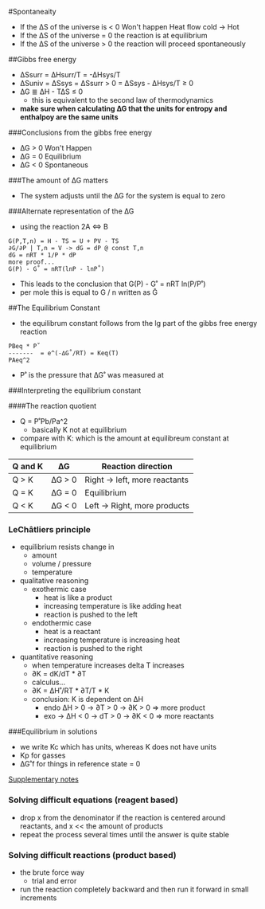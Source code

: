 #Spontaneaity
+ If the ∆S of the universe is < 0 Won't happen Heat flow cold -> Hot
+ If the ∆S of the universe = 0 the reaction is at equilibrium
+ If the ∆S of the universe > 0 the reaction will proceed spontaneously

##Gibbs free energy
+ ∆Ssurr = ∆Hsurr/T = -∆Hsys/T
+ ∆Suniv = ∆Ssys = ∆Ssurr > 0 = ∆Ssys - ∆Hsys/T ≥ 0
+ ∆G ≣ ∆H - T∆S ≤ 0
    + this is equivalent to the second law of thermodynamics
+ **make sure when calculating ∆G that the units for entropy and enthalpoy are the same units**

###Conclusions from the gibbs free energy
+ ∆G > 0 Won't Happen
+ ∆G = 0 Equilibrium
+ ∆G < 0 Spontaneous

###The amount of ∆G matters
+ The system adjusts until the ∆G for the system is equal to zero

###Alternate representation of the ∆G
+ using the reaction 2A <=> B
```
G(P,T,n) = H - TS = U + PV - TS
∂G/∂P | T,n = V -> dG = dP @ const T,n
dG = nRT * 1/P * dP
more proof...
G(P) - G˚ = nRT(lnP - lnP˚)
```
+ This leads to the conclusion that G(P) - G˚ = nRT ln(P/P˚) 
+ per mole this is equal to G / n written as Ḡ

##The Equilibrium Constant
+ the equilibrum constant follows from the lg part of the gibbs free energy reaction

```
PBeq * P˚
-------  = e^(-∆G˚/RT) = Keq(T)
PAeq^2
```
+ P˚ is the pressure that ∆G˚ was measured at

###Interpreting the equilibrium constant

####The reaction quotient
+ Q = P˚Pb/Pa^2
    + basically K not at equilibrium
+ compare with K: which is the amount at equilibreum constant at equilibrium

Q and K | ∆G     | Reaction direction
--------|--------|------------------------------
Q > K   | ∆G > 0 | Right -> left, more reactants
Q = K   | ∆G = 0 | Equilibrium
Q < K   | ∆G < 0 | Left -> Right, more products

### LeChâtliers principle
+ equilibrium resists change in
    + amount
    + volume / pressure
    + temperature
+ qualitative reasoning
    + exothermic case
        + heat is like a product
        + increasing temperature is like adding heat
        + reaction is pushed to the left
    + endothermic case
        + heat is a reactant
        + increasing temperature is increasing heat
        + reaction is pushed to the right
+ quantitative reasoning
    + when temperature increases delta T increases
    + ∂K = dK/dT * ∂T
    + calculus...
    + ∂K = ∆H˚/RT * ∂T/T * K
    + conclusion: K is dependent on ∆H
        + endo ∆H > 0 -> ∂T > 0 -> ∂K > 0 => more product
        + exo -> ∆H < 0 -> dT > 0 -> ∂K < 0 => more reactants

###Equilibrium in solutions
+ we write Kc which has units, whereas K does not have units
+ Kp for gasses
+ ∆G˚f for things in reference state = 0

[Supplementary notes](supplementary/oct2.ppt)

### Solving difficult equations (reagent based)
+ drop x from the denominator if the reaction is centered around reactants, and x << the amount of products
+ repeat the process several times until the answer is quite stable

### Solving difficult reactions (product based)
+ the brute force way
    + trial and error
+ run the reaction completely backward and then run it forward in small increments

